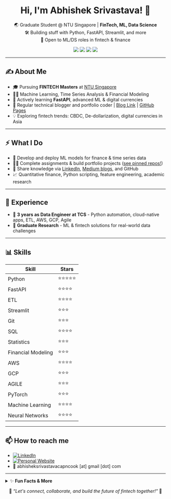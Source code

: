 <!-- GitHub Profile README -->
<h1 align="center">Hi, I'm Abhishek Srivastava! 👋</h1>
<p align="center">
  🌏 Graduate Student @ NTU Singapore | <b>FinTech, ML, Data Science</b> <br/>
  🛠️ Building stuff with Python, FastAPI, Streamlit, and more <br/>
  🚀 Open to ML/DS roles in fintech & finance
</p>

<p align="center">
  <img src="https://img.shields.io/badge/Python-3670A0?style=for-the-badge&logo=python&logoColor=ffdd54"/>
  <img src="https://img.shields.io/badge/Streamlit-FF4B4B?style=for-the-badge&logo=streamlit&logoColor=white"/>
  <img src="https://img.shields.io/badge/Machine%20Learning-6db33f?style=for-the-badge&logo=scikit-learn&logoColor=white"/>
  <img src="https://img.shields.io/badge/FinTech-045943?style=for-the-badge"/>
</p>

---

## ✍️ About Me

- 🎓 Pursuing **FINTECH Masters** at [NTU Singapore](https://www.ntu.edu.sg/)
- 🧑‍💻 Machine Learning, Time Series Analysis & Financial Modeling
- 🌱 Actively learning **FastAPI**, advanced ML & digital currencies
- 📝 Regular technical blogger and portfolio coder | [Blog Link](https://yourblog.com) | [GitHub Pages](https://abhisheksrivastava99.github.io/)
- 💡 Exploring fintech trends: CBDC, De-dollarization, digital currencies in Asia

---

## ⚡ What I Do

- 🤖 Develop and deploy ML models for finance & time series data
- 🧑‍🎓 Complete assignments & build portfolio projects ([see pinned repos!](https://github.com/abhisheksrivastava99?tab=pinned))
- 💬 Share knowledge via [LinkedIn](https://linkedin.com/in/abhisheksrivastava99), [Medium blogs](https://medium.com/@abhisheksrivastavacapncook), and GitHub
- 📈 Quantitative finance, Python scripting, feature engineering, academic research

---

## 💼 Experience

- 🔹 **3 years as Data Engineer at TCS** - Python automation, cloud-native apps, ETL, AWS, GCP, Agile
- 🔹 **Graduate Research** - ML & fintech solutions for real-world data challenges

---

## 📊 Skills


| Skill                | Stars       |
|----------------------|-------------|
| Python               | ⭐️⭐️⭐️⭐️⭐️    |
| FastAPI              | ⭐️⭐️⭐️⭐️      |
| ETL                  | ⭐️⭐️⭐️⭐️      |
| Streamlit            | ⭐️⭐️⭐️        |
| Git                  | ⭐️⭐️⭐️        |
| SQL                  | ⭐️⭐️⭐️⭐️      |
| Statistics           | ⭐️⭐️⭐️        |
| Financial Modeling   | ⭐️⭐️⭐️        |
| AWS                  | ⭐️⭐️⭐️⭐️      |
| GCP                  | ⭐️⭐️⭐️        |
| AGILE                | ⭐️⭐️⭐️        |
| PyTorch              | ⭐️⭐️⭐️        |
| Machine Learning     | ⭐️⭐️⭐️⭐️      |
| Neural Networks      | ⭐️⭐️⭐️⭐️      |
---

## 📫 How to reach me

- [![LinkedIn](https://img.shields.io/badge/-LinkedIn-blue?&style=flat-square&logo=linkedin&logoColor=white)](https://linkedin.com/in/abhisheksrivastava99)
- [![Personal Website](https://img.shields.io/badge/-Portfolio-green?style=flat-square&logo=github)](https://abhisheksrivastava99.github.io/)
- 📧 abhisheksrivastavacapncook [at] gmail [dot] com

---

<details>
<summary>✨ <b>Fun Facts & More</b></summary>

- I love building apps for **financial markets** and **digital currencies**
- Always exploring new ML tools — currently learning **LangGraph agents**
- 🌍 Open to global networking & tech collaborations!

</details>

<p align="center">
  🚀 <i>“Let's connect, collaborate, and build the future of fintech together!”</i> 🚀
</p>
